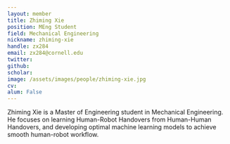 ```yaml
---
layout: member
title: Zhiming Xie
position: MEng Student
field: Mechanical Engineering
nickname: zhiming-xie
handle: zx284
email: zx284@cornell.edu
twitter:
github:
scholar:
image: /assets/images/people/zhiming-xie.jpg
cv:
alum: False
---
```

Zhiming Xie is a Master of Engineering student in Mechanical Engineering. He focuses on learning Human-Robot Handovers from Human-Human Handovers, and developing optimal machine learning models to achieve smooth human-robot workflow.
